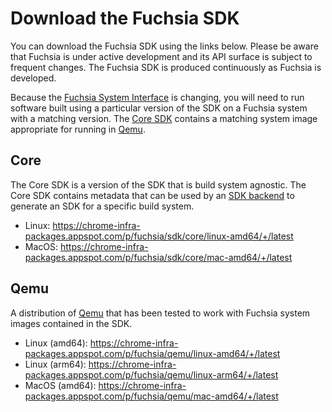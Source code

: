 # Download the Fuchsia SDK

You can download the Fuchsia SDK using the links below. Please be aware that
Fuchsia is under active development and its API surface is subject to frequent
changes. The Fuchsia SDK is produced continuously as Fuchsia is developed.

Because the [Fuchsia System Interface](../abi/system.md) is changing, you will
need to run software built using a particular version of the SDK on a Fuchsia
system with a matching version. The [Core SDK](#core) contains a matching system
image appropriate for running in [Qemu](#qemu).

## Core

The Core SDK is a version of the SDK that is build system agnostic. The Core SDK
contains metadata that can be used by an [SDK backend](README.md#backend) to
generate an SDK for a specific build system.

* Linux: https://chrome-infra-packages.appspot.com/p/fuchsia/sdk/core/linux-amd64/+/latest
* MacOS: https://chrome-infra-packages.appspot.com/p/fuchsia/sdk/core/mac-amd64/+/latest

## Qemu

A distribution of [Qemu](https://www.qemu.org/) that has been tested to work
with Fuchsia system images contained in the SDK.

* Linux (amd64): https://chrome-infra-packages.appspot.com/p/fuchsia/qemu/linux-amd64/+/latest
* Linux (arm64): https://chrome-infra-packages.appspot.com/p/fuchsia/qemu/linux-arm64/+/latest
* MacOS (amd64): https://chrome-infra-packages.appspot.com/p/fuchsia/qemu/mac-amd64/+/latest
